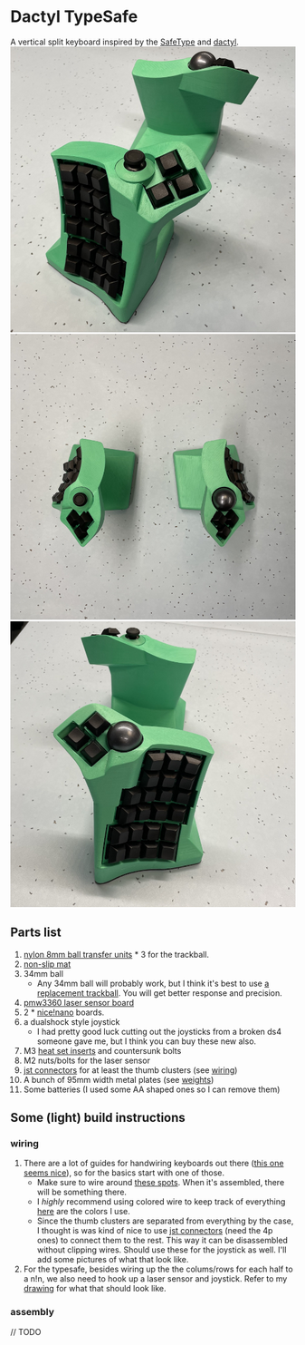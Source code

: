 # Dactyl TypeSafe
A vertical split keyboard inspired by the [SafeType](https://www.amazon.com/SafeType-Keyboard-Black-Color-V902/dp/B0049PFYWQ) and [dactyl](https://github.com/adereth/dactyl-keyboard).
![left](things/4x6-wireless/left.jpg)
![both](things/4x6-wireless/top.jpg)
![right](things/4x6-wireless/right.jpg)

## Parts list
1. [nylon 8mm ball transfer units](https://www.aliexpress.com/item/32839736943.html) * 3 for the trackball.
1. [non-slip mat](https://www.amazon.com/ROOS-Self-Stick-Anti-Skid-Furniture-Protectors/dp/B01K7JFXAA)
1. 34mm ball
    - Any 34mm ball will probably work, but I think it's best to use [a replacement trackball](https://www.aliexpress.com/item/4000351102541.html). You will get better response and precision.
1. [pmw3360 laser sensor board](https://www.tindie.com/products/jkicklighter/pmw3360-motion-sensor/)
1. 2 * [nice!nano](https://nicekeyboards.com/nice-nano/) boards.
1. a dualshock style joystick
    - I had pretty good luck cutting out the joysticks from a broken ds4 someone gave me, but I think you can buy these new also.
1. M3 [heat set inserts](https://www.aliexpress.com/item/2255800878462496.html) and countersunk bolts
1. M2 nuts/bolts for the laser sensor
1. [jst connectors](https://www.aliexpress.com/item/2255800221261384.html) for at least the thumb clusters (see [wiring](things/4x6-wireless/wiring.jpg))
1. A bunch of 95mm width metal plates (see [weights](things/4x6-wireless/weights.jpg))
1. Some batteries (I used some AA shaped ones so I can remove them)

## Some (light) build instructions
### wiring
1. There are a lot of guides for handwiring keyboards out there ([this one seems nice](https://www.crackedthecode.co/a-complete-guide-to-building-a-hand-wired-keyboard/#hand-wiring-your-keyboard)), so for the basics start with one of those.
    - Make sure to wire around [these spots](avoid_it.png). When it's assembled, there will be something there. 
    - I *highly* recommend using colored wire to keep track of everything [here](wiring.png) are the colors I use.
    - Since the thumb clusters are separated from everything by the case, I thought is was kind of nice to use [jst connectors](https://www.aliexpress.com/item/2255800221261384.html) (need the 4p ones) to connect them to the rest. This way it can be disassembled without clipping wires. Should use these for the joystick as well. I'll add some pictures of what that look like.
1. For the typesafe, besides wiring up the the colums/rows for each half to a n!n, we also need to hook up a laser sensor and joystick. Refer to my [drawing](wiring.png) for what that should look like.
### assembly
// TODO
